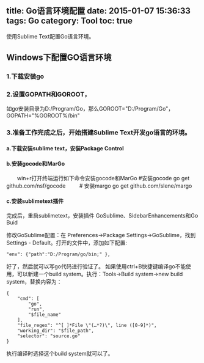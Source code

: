 title: Go语言环境配置
date: 2015-01-07 15:36:33
tags: Go
category: Tool
toc: true
---

使用Sublime Text配置Go语言环境。

## Windows下配置GO语言环境

### 1.下载安装go

### 2.设置GOPATH和GOROOT，

如go安装目录为D:/Program/Go，那么GOROOT="D:/Program/Go"，GOPATH="%GOROOT%/bin"

### 3.准备工作完成之后，开始搭建Sublime Text开发go语言的环境。

#### a.下载安装sublime text，安装Package Control

#### b.安装gocode和MarGo

　　win+r打开终端运行如下命令安装gocode和MarGo
    #安装gocode
    go get github.com/nsf/gocode 　　
    # 安装margo
    go get github.com/slene/margo

#### c.安装sublimetext插件

完成后，重启sublimetext，安装插件
GoSublime、SidebarEnhancements和Go Buid

修改GoSublime配置：在 Preferences->Package Settings->GoSublime，找到Settings - Default。打开的文件中，添加如下配置:
    
    "env": {"path":"D:/Program/go/bin;" },
好了，然后就可以写go代码进行验证了。
如果使用ctrl+B快捷键编译go不能使用，可以新建一个build system。执行：Tools->Build system->new build system，替换内容为： 

    {
        "cmd": [
            "go",
            "run",
            "$file_name"
        ],
        "file_regex": "^[ ]*File \"(…*?)\", line ([0-9]*)",
        "working_dir": "$file_path",
        "selector": "source.go"
    }

执行编译时选择这个build system就可以了。